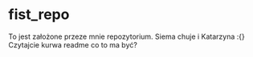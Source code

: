 # fist_repo
To jest założone przeze mnie repozytorium.
Siema chuje i Katarzyna :{}
Czytajcie kurwa readme co to ma być?